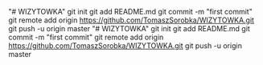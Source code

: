 "# WIZYTOWKA"  git init git add README.md git commit -m "first commit" git remote add origin https://github.com/TomaszSorobka/WIZYTOWKA.git git push -u origin master
"# WIZYTOWKA"  git init git add README.md git commit -m "first commit" git remote add origin https://github.com/TomaszSorobka/WIZYTOWKA.git git push -u origin master
